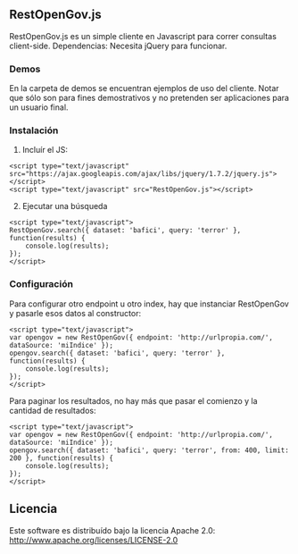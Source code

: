 ## RestOpenGov.js

RestOpenGov.js es un simple cliente en Javascript para correr consultas client-side. Dependencias: Necesita jQuery para funcionar.

### Demos
En la carpeta de demos se encuentran ejemplos de uso del cliente. Notar que sólo son para fines demostrativos y no pretenden ser aplicaciones para un usuario final.

### Instalación

1. Incluír el JS:
```
<script type="text/javascript" src="https://ajax.googleapis.com/ajax/libs/jquery/1.7.2/jquery.js"></script>
<script type="text/javascript" src="RestOpenGov.js"></script>
```

2. Ejecutar una búsqueda
```
<script type="text/javascript">   
RestOpenGov.search({ dataset: 'bafici', query: 'terror' }, function(results) {
    console.log(results);
});
</script>
```

### Configuración
Para configurar otro endpoint u otro index, hay que instanciar RestOpenGov y pasarle esos datos al constructor:
```
<script type="text/javascript">   
var opengov = new RestOpenGov({ endpoint: 'http://urlpropia.com/', dataSource: 'miIndice' });
opengov.search({ dataset: 'bafici', query: 'terror' }, function(results) {
    console.log(results);
});
</script>
```

Para paginar los resultados, no hay más que pasar el comienzo y la cantidad de resultados:
```
<script type="text/javascript">   
var opengov = new RestOpenGov({ endpoint: 'http://urlpropia.com/', dataSource: 'miIndice' });
opengov.search({ dataset: 'bafici', query: 'terror', from: 400, limit: 200 }, function(results) {
    console.log(results);
});
</script>
```

## Licencia
Este software es distribuído bajo la licencia Apache 2.0: http://www.apache.org/licenses/LICENSE-2.0